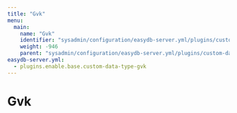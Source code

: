 ```yaml
---
title: "Gvk"
menu:
  main:
    name: "Gvk"
    identifier: "sysadmin/configuration/easydb-server.yml/plugins/custom-data-type/gvk"
    weight: -946
    parent: "sysadmin/configuration/easydb-server.yml/plugins/custom-data-type"
easydb-server.yml:
  - plugins.enable.base.custom-data-type-gvk
---
```


# Gvk